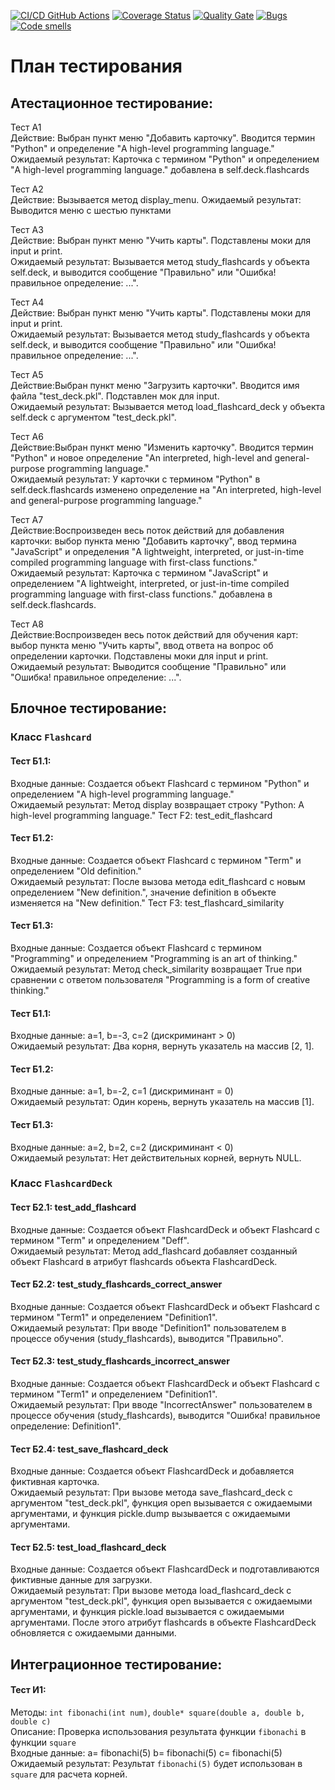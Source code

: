 [![CI/CD GitHub Actions](https://github.com/Samvel228/P-test/actions/workflows/test-action.yml/badge.svg)](https://github.com/Samvel228/P-test/actions/workflows/test-action.yml)
[![Coverage Status](https://coveralls.io/repos/Samvel228/P-test/badge.svg?branch=main)](https://coveralls.io/github/Samvel228/P-test?branch=main)
[![Quality Gate](https://sonarcloud.io/api/project_badges/measure?project=Samvel228_P-test&metric=alert_status)](https://sonarcloud.io/dashboard?id=Samvel228_P-test)
[![Bugs](https://sonarcloud.io/api/project_badges/measure?project=Samvel228_P-test&metric=bugs)](https://sonarcloud.io/summary/new_code?id=Samvel228_P-test)
[![Code smells](https://sonarcloud.io/api/project_badges/measure?project=Samvel228_P-test&metric=code_smells)](https://sonarcloud.io/dashboard?id=Samvel228_P-test)

# План тестирования

## Атестационное тестирование:  
Тест А1  
Действие: Выбран пункт меню "Добавить карточку". Вводится термин "Python" и определение "A high-level programming language."  
Ожидаемый результат: Карточка с термином "Python" и определением "A high-level programming language." добавлена в self.deck.flashcards

Тест А2  
Действие: Вызывается метод display_menu. 
Ожидаемый результат: Выводится меню с шестью пунктами

Тест А3  
Действие: Выбран пункт меню "Учить карты". Подставлены моки для input и print.  
Ожидаемый результат: Вызывается метод study_flashcards у объекта self.deck, и выводится сообщение "Правильно" или "Ошибка! правильное определение: ...".

Тест А4  
Действие: Выбран пункт меню "Учить карты". Подставлены моки для input и print.  
Ожидаемый результат: Вызывается метод study_flashcards у объекта self.deck, и выводится сообщение "Правильно" или "Ошибка! правильное определение: ...".

Тест А5  
Действие:Выбран пункт меню "Загрузить карточки". Вводится имя файла "test_deck.pkl". Подставлен мок для input.  
Ожидаемый результат: Вызывается метод load_flashcard_deck у объекта self.deck с аргументом "test_deck.pkl".

Тест А6  
Действие:Выбран пункт меню "Изменить карточку". Вводится термин "Python" и новое определение "An interpreted, high-level and general-purpose programming language."  
Ожидаемый результат: У карточки с термином "Python" в self.deck.flashcards изменено определение на "An interpreted, high-level and general-purpose programming language."

Тест А7  
Действие:Воспроизведен весь поток действий для добавления карточки: выбор пункта меню "Добавить карточку", ввод термина "JavaScript" и определения "A lightweight, interpreted, or just-in-time compiled programming language with first-class functions."  
Ожидаемый результат: Карточка с термином "JavaScript" и определением "A lightweight, interpreted, or just-in-time compiled programming language with first-class functions." добавлена в self.deck.flashcards. 

Тест А8  
Действие:Воспроизведен весь поток действий для обучения карт: выбор пункта меню "Учить карты", ввод ответа на вопрос об определении карточки. Подставлены моки для input и print.  
Ожидаемый результат: Выводится сообщение "Правильно" или "Ошибка! правильное определение: ...". 


## Блочное тестирование:

### Класс `Flashcard`
#### Тест Б1.1:  
Входные данные: Создается объект Flashcard с термином "Python" и определением "A high-level programming language."  
Ожидаемый результат: Метод display возвращает строку "Python: A high-level programming language."
Тест F2: test_edit_flashcard

#### Тест Б1.2:  
Входные данные: Создается объект Flashcard с термином "Term" и определением "Old definition."  
Ожидаемый результат: После вызова метода edit_flashcard с новым определением "New definition.", значение definition в объекте изменяется на "New definition."
Тест F3: test_flashcard_similarity

#### Тест Б1.3:  
Входные данные: Создается объект Flashcard с термином "Programming" и определением "Programming is an art of thinking."  
Ожидаемый результат: Метод check_similarity возвращает True при сравнении с ответом пользователя "Programming is a form of creative thinking."

#### Тест Б1.1:  
Входные данные: a=1, b=-3, c=2 (дискриминант > 0)  
Ожидаемый результат: Два корня, вернуть указатель на массив [2, 1].

#### Тест Б1.2:  
Входные данные: a=1, b=-2, c=1 (дискриминант = 0)  
Ожидаемый результат: Один корень, вернуть указатель на массив [1].

#### Тест Б1.3:  
Входные данные: a=2, b=2, c=2 (дискриминант < 0)   
Ожидаемый результат: Нет действительных корней, вернуть NULL.

### Класс `FlashcardDeck`
#### Тест Б2.1: test_add_flashcard

Входные данные: Создается объект FlashcardDeck и объект Flashcard с термином "Term" и определением "Deff".  
Ожидаемый результат: Метод add_flashcard добавляет созданный объект Flashcard в атрибут flashcards объекта FlashcardDeck.

#### Тест Б2.2: test_study_flashcards_correct_answer

Входные данные: Создается объект FlashcardDeck и объект Flashcard с термином "Term1" и определением "Definition1".  
Ожидаемый результат: При вводе "Definition1" пользователем в процессе обучения (study_flashcards), выводится "Правильно".

#### Тест Б2.3: test_study_flashcards_incorrect_answer

Входные данные: Создается объект FlashcardDeck и объект Flashcard с термином "Term1" и определением "Definition1".  
Ожидаемый результат: При вводе "IncorrectAnswer" пользователем в процессе обучения (study_flashcards), выводится "Ошибка! правильное определение: Definition1".

#### Тест Б2.4: test_save_flashcard_deck

Входные данные: Создается объект FlashcardDeck и добавляется фиктивная карточка.  
Ожидаемый результат: При вызове метода save_flashcard_deck с аргументом "test_deck.pkl", функция open вызывается с ожидаемыми аргументами, и функция pickle.dump вызывается с ожидаемыми аргументами.

#### Тест Б2.5: test_load_flashcard_deck

Входные данные: Создается объект FlashcardDeck и подготавливаются фиктивные данные для загрузки.  
Ожидаемый результат: При вызове метода load_flashcard_deck с аргументом "test_deck.pkl", функция open вызывается с ожидаемыми аргументами, и функция pickle.load вызывается с ожидаемыми аргументами. После этого атрибут flashcards в объекте FlashcardDeck обновляется с ожидаемыми данными.

## Интеграционное тестирование:

#### Тест И1:
Методы: `int fibonachi(int num)`, `double* square(double a, double b, double c)`  
Описание: Проверка использования результата функции `fibonachi` в функции `square`  
Входные данные: a= fibonachi(5) b= fibonachi(5) c= fibonachi(5)  
Ожидаемый результат: Результат `fibonachi(5)` будет использован в `square` для расчета корней.  
